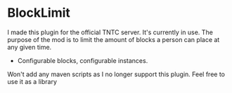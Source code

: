 # BlockLimit
I made this plugin for the official TNTC server. It's currently in use. The purpose of the mod is to limit the amount of blocks a person can place at any given time. 
- Configurable blocks, configurable instances. 


Won't add any maven scripts as I no longer support this plugin. Feel free to use it as a library
